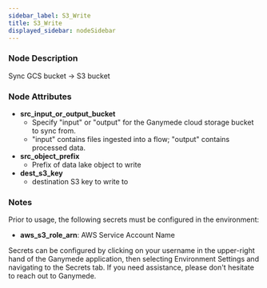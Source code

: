 ```yaml
---
sidebar_label: S3_Write
title: S3_Write
displayed_sidebar: nodeSidebar
---
```


### Node Description
Sync GCS bucket -> S3 bucket


### Node Attributes
- **src_input_or_output_bucket**
  - Specify "input" or "output" for the Ganymede cloud storage bucket to sync from.
  - "input" contains files ingested into a flow; "output" contains processed data.
- **src_object_prefix**
  - Prefix of data lake object to write
- **dest_s3_key**
  - destination S3 key to write to


### Notes
Prior to usage, the following secrets must be configured in the environment:
- **aws_s3_role_arn**: AWS Service Account Name

Secrets can be configured by clicking on your username in the upper-right hand of the Ganymede
application, then selecting Environment Settings and navigating to the Secrets tab.  If you need
assistance, please don't hesitate to reach out to Ganymede.